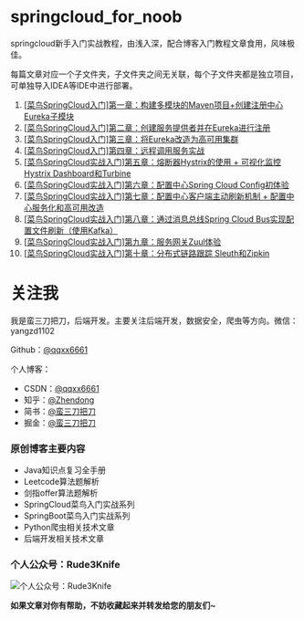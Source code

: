 # springcloud_for_noob

springcloud新手入门实战教程，由浅入深，配合博客入门教程文章食用，风味极佳。


每篇文章对应一个子文件夹，子文件夹之间无关联，每个子文件夹都是独立项目，可单独导入IDEA等IDE中进行部署。



01. [[菜鸟SpringCloud入门]第一章：构建多模块的Maven项目+创建注册中心Eureka子模块](https://blog.csdn.net/qqxx6661/article/details/88367149)
02. [[菜鸟SpringCloud入门]第二章：创建服务提供者并在Eureka进行注册](https://blog.csdn.net/qqxx6661/article/details/88375904)
03. [[菜鸟SpringCloud入门]第三章：将Eureka改造为高可用集群](https://blog.csdn.net/qqxx6661/article/details/88396539)
04. [[菜鸟SpringCloud入门]第四章：远程调用服务实战](https://blog.csdn.net/qqxx6661/article/details/88430062)
05. [[菜鸟SpringCloud实战入门]第五章：熔断器Hystrix的使用 + 可视化监控Hystrix Dashboard和Turbine](https://blog.csdn.net/qqxx6661/article/details/88559088)
06. [[菜鸟SpringCloud实战入门]第六章：配置中心Spring Cloud Config初体验](https://blog.csdn.net/qqxx6661/article/details/88604499)
07. [[菜鸟SpringCloud实战入门]第七章：配置中心客户端主动刷新机制 + 配置中心服务化和高可用改造](https://blog.csdn.net/qqxx6661/article/details/88629694)
08. [[菜鸟SpringCloud实战入门]第八章：通过消息总线Spring Cloud Bus实现配置文件刷新（使用Kafka）](https://blog.csdn.net/qqxx6661/article/details/88701051)
09. [[菜鸟SpringCloud实战入门]第九章：服务网关Zuul体验](https://blog.csdn.net/qqxx6661/article/details/88767696)
10. [[菜鸟SpringCloud实战入门]第十章：分布式链路跟踪 Sleuth和Zipkin](https://blog.csdn.net/qqxx6661/article/details/88781748)






# 关注我

我是蛮三刀把刀，后端开发。主要关注后端开发，数据安全，爬虫等方向。微信：yangzd1102

Github：[@qqxx6661](https://github.com/qqxx6661)

个人博客：

- CSDN：[@qqxx6661](http://blog.csdn.net/qqxx6661)
- 知乎：[@Zhendong](https://www.zhihu.com/people/yang-zhen-dong-1/)
- 简书：[@蛮三刀把刀](https://www.jianshu.com/u/b5f225ca2376)
- 掘金：[@蛮三刀把刀](https://juejin.im/user/5b48015ce51d45191462ba55)

### 原创博客主要内容

- Java知识点复习全手册
- Leetcode算法题解析
- 剑指offer算法题解析
- SpringCloud菜鸟入门实战系列
- SpringBoot菜鸟入门实战系列
- Python爬虫相关技术文章
- 后端开发相关技术文章


### 个人公众号：Rude3Knife

![个人公众号：Rude3Knife](https://user-gold-cdn.xitu.io/2019/3/23/169aa975f8c1fa3c?w=263&h=265&f=png&s=44022)

**如果文章对你有帮助，不妨收藏起来并转发给您的朋友们~**

